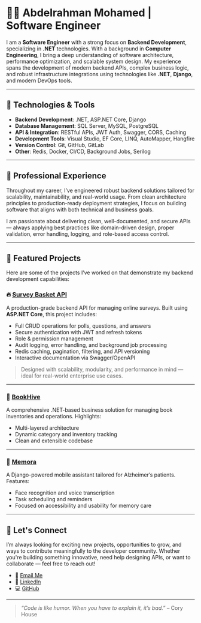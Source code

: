 # 👨‍💻 Abdelrahman Mohamed | Software Engineer

I am a **Software Engineer** with a strong focus on **Backend Development**, specializing in **.NET** technologies. With a background in **Computer Engineering**, I bring a deep understanding of software architecture, performance optimization, and scalable system design. My experience spans the development of modern backend APIs, complex business logic, and robust infrastructure integrations using technologies like **.NET**, **Django**, and modern DevOps tools.

---

## 🔧 Technologies & Tools

- **Backend Development**: .NET, ASP.NET Core, Django
- **Database Management**: SQL Server, MySQL, PostgreSQL
- **API & Integration**: RESTful APIs, JWT Auth, Swagger, CORS, Caching
- **Development Tools**: Visual Studio, EF Core, LINQ, AutoMapper, Hangfire
- **Version Control**: Git, GitHub, GitLab
- **Other**: Redis, Docker, CI/CD, Background Jobs, Serilog

---

## 💼 Professional Experience

Throughout my career, I’ve engineered robust backend solutions tailored for scalability, maintainability, and real-world usage. From clean architecture principles to production-ready deployment strategies, I focus on building software that aligns with both technical and business goals.

I am passionate about delivering clean, well-documented, and secure APIs — always applying best practices like domain-driven design, proper validation, error handling, logging, and role-based access control.

---

## 📂 Featured Projects

Here are some of the projects I’ve worked on that demonstrate my backend development capabilities:

### 🔥 [Survey Basket API](https://github.com/your-username/survey-basket-api)
A production-grade backend API for managing online surveys. Built using **ASP.NET Core**, this project includes:
- Full CRUD operations for polls, questions, and answers
- Secure authentication with JWT and refresh tokens
- Role & permission management
- Audit logging, error handling, and background job processing
- Redis caching, pagination, filtering, and API versioning
- Interactive documentation via Swagger/OpenAPI

> Designed with scalability, modularity, and performance in mind — ideal for real-world enterprise use cases.

---

### 📘 [BookHive](https://github.com/AbdElRahmanMDev/BookHive)
A comprehensive .NET-based business solution for managing book inventories and operations. Highlights:
- Multi-layered architecture
- Dynamic category and inventory tracking
- Clean and extensible codebase

---

### 🧠 [Memora](https://github.com/AbdElRahmanMDev/Memora)
A Django-powered mobile assistant tailored for Alzheimer’s patients. Features:
- Face recognition and voice transcription
- Task scheduling and reminders
- Focused on accessibility and usability for memory care

---

## 🤝 Let's Connect

I’m always looking for exciting new projects, opportunities to grow, and ways to contribute meaningfully to the developer community. Whether you're building something innovative, need help designing APIs, or want to collaborate — feel free to reach out!

- 📧 [Email Me](mailto:your@email.com)
- 💼 [LinkedIn](https://linkedin.com/in/your-profile)
- 💻 [GitHub](https://github.com/AbdElRahmanMDev)

---

> *“Code is like humor. When you have to explain it, it’s bad.”* – Cory House
